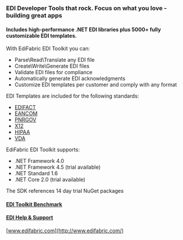 ### EDI Developer Tools that rock. Focus on what you love - building great apps
#### Includes high-performance .NET EDI libraries plus 5000+ fully customizable EDI templates. 

With EdiFabric EDI Toolkit you can:

* Parse\Read\Translate any EDI file
* Create\Write\Generate EDI files
* Validate EDI files for compliance
* Automatically generate EDI acknowledgments
* Customize EDI templates per customer and comply with any format

EDI Templates are included for the following standards:

* [EDIFACT](https://support.edifabric.com/hc/en-us/sections/360000070531-EDIFACT-Resources)
* [EANCOM](https://support.edifabric.com/hc/en-us/articles/360000349012-EANCOM-templates-for-versions-D93A-D96A-and-D01B-)
* [PNRGOV](https://support.edifabric.com/hc/en-us/articles/360000349592-PNRGOV-templates)
* [X12](https://support.edifabric.com/hc/en-us/sections/360000067292-X12-Resources)
* [HIPAA](https://support.edifabric.com/hc/en-us/articles/360000372751-HIPAA-templates-270-271-276-277-278-834-835-837)
* [VDA](https://support.edifabric.com/hc/en-us/articles/360000367932-VDA-templates-4905-4906-4908-4913-4915)

EdiFabric EDI Toolkit supports:

* .NET Framework 4.0
* .NET Framework 4.5 (trial available)
* .NET Standard 1.6
* .NET Core 2.0 (trial available)

The SDK references 14 day trial NuGet packages

#### [EDI Toolkit Benchmark](https://support.edifabric.com/hc/en-us/articles/360002327372-EDI-Parser-Benchmark)
#### [EDI Help & Support](https://support.edifabric.com/hc/en-us)

[www.edifabric.com](http://www.edifabric.com/)
